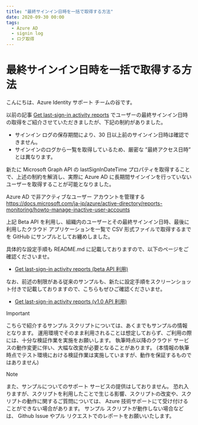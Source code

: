 ```yaml
---
title: "最終サインイン日時を一括で取得する方法"
date: 2020-09-30 00:00
tags:
  - Azure AD
  - signin log
  - ログ取得
---
```


# 最終サインイン日時を一括で取得する方法

こんにちは、Azure Identity サポート チームの谷です。

以前の記事 [Get last-sign-in activity reports](https://github.com/jpazureid/get-last-signin-reports) でユーザーの最終サインイン日時の取得をご紹介させていただきましたが、下記の制約がありました。

- サインイン ログの保存期間により、30 日以上前のサインイン日時は確認できません。  
- サインインのログから一覧を取得しているため、厳密な ”最終アクセス日時” とは異なります。  

新たに Microsoft Graph API の lastSignInDateTime プロパティを取得することで、上述の制約を解消し、実際に Azure AD に長期間サインインを行っていないユーザーを取得することが可能となりました。
  
 Azure AD で非アクティブなユーザー アカウントを管理する  
 https://docs.microsoft.com/ja-jp/azure/active-directory/reports-monitoring/howto-manage-inactive-user-accounts  
  
上記 Beta API を利用し、組織内のユーザーとその最終サインイン日時、最後に利用したクラウド アプリケーションを一覧で CSV 形式ファイルで取得するまでを GitHub にサンプルとしてお纏めしました。  
  
具体的な設定手順も README.md に記載しておりますので、以下のページをご確認くださいませ。

- [Get last-sign-in activity reports (beta API 利用)](https://github.com/jpazureid/get-last-signin-reports/tree/use-signin-activity-beta-api)

なお、前述の制限がある従来のサンプルも、新たに設定手順をスクリーンショット付きで記載しておりますので、こちらもぜひご確認くださいませ。

- [Get last-sign-in activity reports (v1.0 API 利用)](https://github.com/jpazureid/get-last-signin-reports/tree/master)

> [!IMPORTANT]
> こちらで紹介するサンプル スクリプトについては、あくまでもサンプルの情報となります。
> 運用環境でそのまま利用されることは想定しておらず、ご利用の際には、十分な検証作業を実施をお願いします。
> 執筆時点以降のクラウド サービスの動作変更に伴い、大幅な改変が必要となることがあります。
> (本情報の執筆時点でテスト環境における検証作業は実施していますが、動作を保証するものではありません)

> [!NOTE]
> また、サンプルについてのサポート サービスの提供はしておりません。
> 恐れ入りますが、スクリプトを利用したことで生じる影響、スクリプトの改変や、スクリプトの動作に関するご質問については、 Azure 技術サポートにて受け付けることができない場合があります。
> サンプル スクリプトが動作しない場合などは、 Github Issue やプル リクエストでのレポートをお願いいたします。
